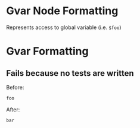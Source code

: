 <!-- BEGIN_AUTOGENERATED -->
# Gvar Node Formatting

Represents access to global variable (i.e. `$foo`)
<!-- END_AUTOGENERATED -->
# Gvar Formatting

## Fails because no tests are written

Before:
```ruby
foo
```

After:
```ruby
bar
```
